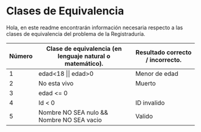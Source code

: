 ﻿# Clases de Equivalencia

Hola, en este readme encontrarán información necesaria respecto a las clases de equivalencia del problema de la Registraduría.

|  Número        |Clase de equivalencia (en lenguaje natural o matemático).|Resultado correcto / incorrecto.        |
|----------------|-----------------------------------|-----------------------------|
|1		 |edad<18 \|\| edad>0                |Menor de edad           	   |
|2               |No esta vivo		             |Muerto                       |
|3	         |edad <= 0 || edad > 150            |Edad Invalida					   |
|4	         |Id < 0|ID invalido        |
|5	         |Nombre NO SEA nulo && Nombre NO SEA vacio |Valido|
